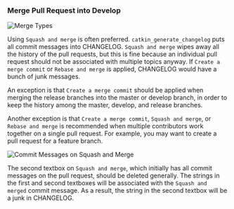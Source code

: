 
### Merge Pull Request into Develop

![Merge Types](https://github.com/CPFL/Autoware/wiki/images_Maintainers-Note/merge-types.png)

Using `Squash and merge` is often preferred. `catkin_generate_changelog` puts all commit messages into CHANGELOG. `Squash and merge` wipes away all the history of the pull requests, but this is fine because an individual pull request should  not be associated with multiple topics anyway. If `Create a merge commit` or `Rebase and merge` is applied, CHANGELOG would have a bunch of junk messages.

An exception is that `Create a merge commit` should be applied when merging the release branches into the master or develop branch, in order to keep the history among the master, develop, and release branches.

Another exception is that `Create a merge commit`, `Squash and merge`, or `Rebase and merge` is recommended when multiple contributors work together on a single pull request. For example, you may want to create a pull request for a feature branch.

![Commit Messages on Squash and Merge](https://github.com/CPFL/Autoware/wiki/images_Maintainers-Note/commit-messages.png)

The second textbox on `Squash and merge`, which initially has all commit messages on the pull request, should be deleted generally.  The strings in the first and second textboxes will be associated with the `Squash and merged` commit message. As a result, the string in the second textbox will be a junk in CHANGELOG.